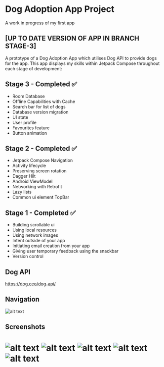 # Dog Adoption App Project
A work in progress of my first app

## [UP TO DATE VERSION OF APP IN BRANCH STAGE-3]

A prototype of a Dog Adoption App which utilises Dog API to provide dogs for the app. This app displays my skills within Jetpack Compose throughout each stage of development:

## Stage 3 - Completed ✅
- Room Database
- Offline Capabilities with Cache
- Search bar for list of dogs
- Database version migration
- UI state
- User profile
- Favourites feature
- Button animation

## Stage 2 - Completed ✅
- Jetpack Compose Navigation
- Activity lifecycle
- Preserving screen rotation
- Dagger Hilt
- Android ViewModel
- Networking with Retrofit
- Lazy lists
- Common ui element TopBar

## Stage 1 - Completed ✅
- Building scrollable ui
- Using local resources
- Using network images
- Intent outside of your app
- Initiating email creation from your app
- Giving user temporary feedback using the snackbar
- Version control

## Dog API
https://dog.ceo/dog-api/

## Navigation
![alt text](https://github.com/filipo203/dog-adoption-app/blob/stage-3/screenshots/Navigation%20(2).png)

## Screenshots

![alt text](https://github.com/filipo203/dog-adoption-app/blob/stage-3/screenshots/Screenshot_20240530_203544.png)
![alt text](https://github.com/filipo203/dog-adoption-app/blob/stage-3/screenshots/Screenshot_20240530_203605.png)
![alt text](https://github.com/filipo203/dog-adoption-app/blob/stage-3/screenshots/Screenshot_20240530_203649.png)
![alt text](https://github.com/filipo203/dog-adoption-app/blob/stage-3/screenshots/Screenshot_20240530_203702.png)
![alt text](https://github.com/filipo203/dog-adoption-app/blob/stage-3/screenshots/Screenshot_20240530_203728.png)
=======
